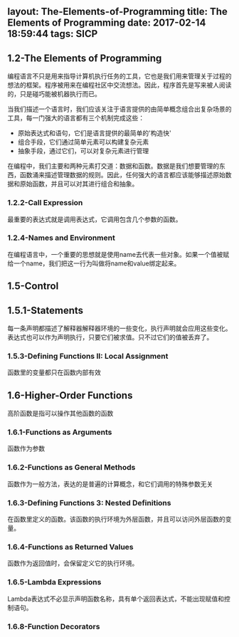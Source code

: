 layout: The-Elements-of-Programming
title: The Elements of Programming
date: 2017-02-14 18:59:44
tags: SICP
---

## 1.2-The Elements of Programming

编程语言不只是用来指导计算机执行任务的工具，它也是我们用来管理关于过程的想法的框架。程序被用来在编程社区中交流想法。因此，程序首先是写来被人阅读的，只是碰巧能被机器执行而已。

当我们描述一个语言时，我们应该关注于语言提供的由简单概念组合出复杂场景的工具，每一门强大的语言都有三个机制完成这些：
* 原始表达式和语句，它们是语言提供的最简单的'构造快'
* 组合手段，它们通过简单元素可以构建复杂元素
* 抽象手段，通过它们，可以对复杂元素进行管理

在编程中，我们主要和两种元素打交道：数据和函数。数据是我们想要管理的东西，函数涌来描述管理数据的规则。因此，任何强大的语言都应该能够描述原始数据和原始函数，并且可以对其进行组合和抽象。

### 1.2.2-Call Expression
最重要的表达式就是调用表达式，它调用包含几个参数的函数。

### 1.2.4-Names and Environment
在编程语言中，一个重要的思想就是使用name去代表一些对象。如果一个值被赋给一个name，我们把这一行为叫做将name和value绑定起来。

## 1.5-Control
## 1.5.1-Statements
每一条声明都描述了解释器解释器环境的一些变化，执行声明就会应用这些变化。表达式也可以作为声明执行，只要它们被求值。只不过它们的值被丢弃了。
### 1.5.3-Defining Functions II: Local Assignment
函数里的变量都只在函数内部有效
## 1.6-Higher-Order Functions
高阶函数是指可以操作其他函数的函数
### 1.6.1-Functions as Arguments
函数作为参数
### 1.6.2-Functions as General Methods
函数作为一般方法，表达的是普遍的计算概念，和它们调用的特殊参数无关
### 1.6.3-Defining Functions 3: Nested Definitions
在函数里定义的函数。该函数的执行环境为外层函数，并且可以访问外层函数的变量。
### 1.6.4-Functions as Returned Values
函数作为返回值时，会保留定义它的执行环境。
### 1.6.5-Lambda Expressions
Lambda表达式不必显示声明函数名称，具有单个返回表达式，不能出现赋值和控制语句。
### 1.6.8-Function Decorators
